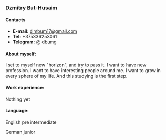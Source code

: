 ### Dzmitry But-Husaim

#### Contacts
* **E-mail:** dimbum17@gmail.com
* **Tel:** +375336253061
* **Telegram:** @ dbumg

#### About myself:

I set to myself new "horizon", and try to pass it. I want to have new profession. I want to have interesting people around me. I want to grow in every sphere of my life. And this studying is the first step. 

#### Work experience:

Nothing yet

#### Language:

English pre intermediate

German junior
